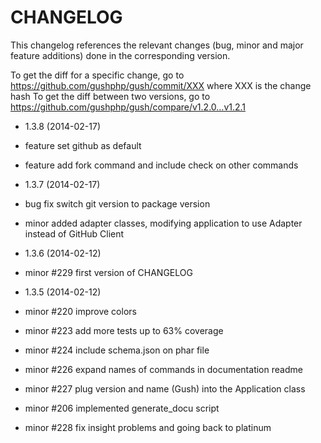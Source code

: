 CHANGELOG
=========

This changelog references the relevant changes (bug, minor and major feature
additions) done in the corresponding version.

To get the diff for a specific change, go to https://github.com/gushphp/gush/commit/XXX where XXX is the change hash
To get the diff between two versions, go to https://github.com/gushphp/gush/compare/v1.2.0...v1.2.1

* 1.3.8 (2014-02-17)

 * feature set github as default
 * feature add fork command and include check on other commands

* 1.3.7 (2014-02-17)

 * bug fix switch git version to package version
 * minor added adapter classes, modifying application to use Adapter instead of GitHub Client

* 1.3.6 (2014-02-12)

 * minor #229 first version of CHANGELOG

* 1.3.5 (2014-02-12)

 * minor #220 improve colors
 * minor #223 add more tests up to 63% coverage
 * minor #224 include schema.json on phar file
 * minor #226 expand names of commands in documentation readme
 * minor #227 plug version and name (Gush) into the Application class
 * minor #206 implemented generate_docu script
 * minor #228 fix insight problems and going back to platinum

